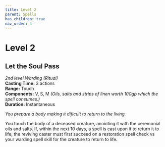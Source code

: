 ```yaml
---
title: Level 2
parent: Spells
has_children: true
nav_order: 4
---
```


# Level 2

## Let the Soul Pass
*2nd level Warding (Ritual)*<br>
**Casting Time:** 3 actions<br>
**Range:** Touch<br>
**Components:** V, S, M *(Oils, salts and strips of linen worth 100gp which the spell consumes.)*<br>
**Duration:** Instantaneous

*You prepare a body making it dificult to return to the living.*

You touch the body of a deceased creature, anointing it with the ceremonial oils and salts. If, within the next 10 days, a spell is cast upon it to return it to life, the reviving caster must first succeed on a restoration spell check vs your warding spell skill for the creature to return to life. 
